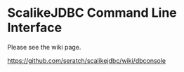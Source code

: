 # ScalikeJDBC Command Line Interface

Please see the wiki page.

https://github.com/seratch/scalikejdbc/wiki/dbconsole

